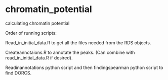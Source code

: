 # chromatin_potential
calculating chromatin potential 

Order of running scripts:

Read_in_initial_data.R to get all the files needed from the RDS objects.

Createannotaions.R to annotate the peaks. (Can combine with read_in_initial_data.R if desired).

Readinannotations python script and then findingspearman python script to find DORCS.

